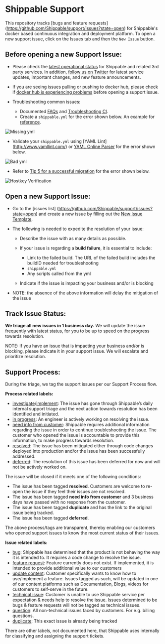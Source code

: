 Shippable Support
=================

This repository tracks [bugs and feature requests] (https://github.com/Shippable/support/issues?state=open) for Shippable's docker based continuous integration and deployment platform. To open a new support issue, click on the Issues tab and then the `New Issue` button.

Before opening a new Support Issue:
-----------------------------------

* Please check the [latest operational status](http://status.shippable.com) for Shippable and related 3rd party services. In addition, [follow us on Twitter](https://twitter.com/BeShippable) for latest service updates, important changes, and new feature announcements.
* If you are seeing issues pulling or pushing to docker hub, please check if [docker hub is experiencing problems](https://status.docker.com/pages/history/533c6539221ae15e3f000031) before opening a support issue.
* Troubleshooting common issues:

  - Documented [FAQs](http://docs.shippable.com/faq/) and [Troubleshooting CI](http://docs.shippable.com/ci/troubleshoot/).
  - Create a `shippable.yml` for the error shown below. An example for
  [reference](http://docs.shippable.com/ci/shippableyml/).

![Missing yml](https://raw.githubusercontent.com/Shippable/support/master/images/error_missing_yml.png)

  - Validate your `shippable.yml` using [YAML Lint] (http://www.yamllint.com/) or [YAML Online Parser](http://yaml-online-parser.appspot.com/) for the error shown below.

![Bad yml](https://raw.githubusercontent.com/Shippable/support/master/images/error_bad_yml.png)

  - Refer to [Tip 5 for a successful migration](http://blog.shippable.com/5-tips-for-a-successful-migration) for the error shown below.

![Hostkey Verification](https://raw.githubusercontent.com/Shippable/support/master/images/error_hostkey_verification.png)

Open a new Support Issue:
-------------------------

* Go to the [issues list] (https://github.com/Shippable/support/issues?state=open) and create a new issue by filling out the [New Issue Template](https://github.com/Shippable/support/issues/new).
* The following is needed to expedite the resolution of your issue:

    - Describe the issue with as many details as possible.
    - If your issue is regarding a **build failure**, it is essential to include:

        - Link to the failed build. The URL of the failed build includes the buildID needed for troubleshooting
        - `shippable.yml`
        - Any scripts called from the yml
    - Indicate if the issue is impacting your business and/or is blocking
* NOTE: the absence of the above information will delay the mitigation of the issue

Track Issue Status:
------------------

**We triage all new issues in 1 business day.** We will update the issue frequently with latest status, for you to be up to speed on the progress towards resolution.

NOTE: If you have an issue that is impacting your business and/or is blocking, please indicate it in your support issue. We will escalate and prioritize resolution.

Support Process:
----------------
During the triage, we tag the support issues per our Support Process flow.

**Process related labels:**

-  [investigate](https://github.com/Shippable/support/labels/investigate)/[implement](https://github.com/Shippable/support/labels/implement): The issue has gone through Shippable’s daily internal support triage and the next action towards resolution has been identified and initiated.
- [in progress](https://github.com/Shippable/support/labels/in%20progress): An engineer is actively working on resolving the issue.
- [need info from customer](https://github.com/Shippable/support/labels/need%20info%20from%20customer): Shippable requires additional information regarding the issue in order to continue troubleshooting the issue. The customer who opened the issue is accountable to provide this information, to make progress towards resolution.
- [resolved](https://github.com/Shippable/support/labels/resolved): The issue has been mitigated either through code changes deployed into production and/or the issue has been successfully addressed.
- [deferred](https://github.com/Shippable/support/labels/deferred): The resolution of this issue has been deferred for now and will not be actively worked on.

The issue will be closed if it meets one of the following conditions:

- The issue has been tagged **resolved**. Customers are welcome to re-open the issue if they feel their issues are not resolved.
- The issue has been tagged **need info from customer** and 3 business days have passed with no response from the customer.
- The issue has been tagged **duplicate** and has the link to the original issue being tracked.
- The issue has been tagged **deferred**.

The above process/tags are transparent, thereby enabling our customers who opened support issues to know the most current status of their issues.

**Issue related labels:**

- [bug](https://github.com/Shippable/support/labels/bug): Shippable has determined that the product is not behaving the way it is intended to. It requires a code change to resolve the issue.
- [feature request](https://github.com/Shippable/support/labels/feature%20request): Feature currently does not exist. If implemented, it is intended to provide additional value to our customers
- [update content](https://github.com/Shippable/support/labels/update%20content): Customer specifically wants to know how to use/implement a feature. Issues tagged as such, will be updated in one of our content platforms such as Documentation, Blogs, videos for customers to self-serve in the future.
- [technical issue](https://github.com/Shippable/support/labels/technical%20issue):  Customer is unable to use Shippable service per expectation & needs help to resolve the issue. Issues determined to be bugs & feature requests will not be tagged as technical issues.
- [question](https://github.com/Shippable/support/labels/question): All non-technical issues faced by customers. For e.g. billing questions.
- [duplicate](https://github.com/Shippable/support/labels/duplicate): This exact issue is already being tracked

There are other labels, not documented here, that Shippable uses internally for classifying and assigning the support tickets.
